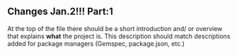 ## Changes Jan.2!!! Part:1

At the top of the file there should be a short introduction and/ or overview that explains **what** the project is. This description should match descriptions added for package managers (Gemspec, package.json, etc.)
